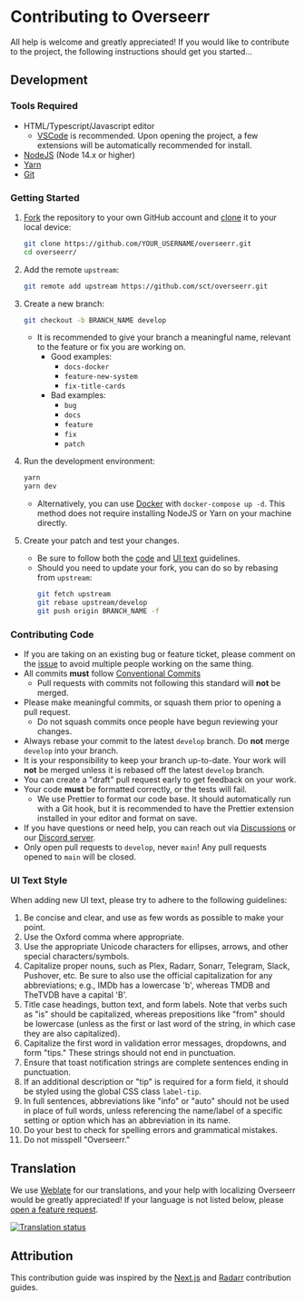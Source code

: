 # Contributing to Overseerr

All help is welcome and greatly appreciated! If you would like to contribute to the project, the following instructions should get you started...

## Development

### Tools Required

- HTML/Typescript/Javascript editor
  - [VSCode](https://code.visualstudio.com/) is recommended. Upon opening the project, a few extensions will be automatically recommended for install.
- [NodeJS](https://nodejs.org/en/download/) (Node 14.x or higher)
- [Yarn](https://yarnpkg.com/)
- [Git](https://git-scm.com/downloads)

### Getting Started

1. [Fork](https://help.github.com/articles/fork-a-repo/) the repository to your own GitHub account and [clone](https://help.github.com/articles/cloning-a-repository/) it to your local device:

   ```bash
   git clone https://github.com/YOUR_USERNAME/overseerr.git
   cd overseerr/
   ```

2. Add the remote `upstream`:

   ```bash
   git remote add upstream https://github.com/sct/overseerr.git
   ```

3. Create a new branch:

   ```bash
   git checkout -b BRANCH_NAME develop
   ```

   - It is recommended to give your branch a meaningful name, relevant to the feature or fix you are working on.
     - Good examples:
       - `docs-docker`
       - `feature-new-system`
       - `fix-title-cards`
     - Bad examples:
       - `bug`
       - `docs`
       - `feature`
       - `fix`
       - `patch`

4. Run the development environment:

   ```bash
   yarn
   yarn dev
   ```

   - Alternatively, you can use [Docker](https://www.docker.com/) with `docker-compose up -d`. This method does not require installing NodeJS or Yarn on your machine directly.

5. Create your patch and test your changes.

   - Be sure to follow both the [code](#contributing-code) and [UI text](#ui-text-style) guidelines.
   - Should you need to update your fork, you can do so by rebasing from `upstream`:
     ```bash
     git fetch upstream
     git rebase upstream/develop
     git push origin BRANCH_NAME -f
     ```

### Contributing Code

- If you are taking on an existing bug or feature ticket, please comment on the [issue](https://github.com/sct/overseerr/issues) to avoid multiple people working on the same thing.
- All commits **must** follow [Conventional Commits](https://www.conventionalcommits.org/en/v1.0.0/)
  - Pull requests with commits not following this standard will **not** be merged.
- Please make meaningful commits, or squash them prior to opening a pull request.
  - Do not squash commits once people have begun reviewing your changes.
- Always rebase your commit to the latest `develop` branch. Do **not** merge `develop` into your branch.
- It is your responsibility to keep your branch up-to-date. Your work will **not** be merged unless it is rebased off the latest `develop` branch.
- You can create a "draft" pull request early to get feedback on your work.
- Your code **must** be formatted correctly, or the tests will fail.
  - We use Prettier to format our code base. It should automatically run with a Git hook, but it is recommended to have the Prettier extension installed in your editor and format on save.
- If you have questions or need help, you can reach out via [Discussions](https://github.com/sct/overseerr/discussions) or our [Discord server](https://discord.gg/overseerr).
- Only open pull requests to `develop`, never `main`! Any pull requests opened to `main` will be closed.

### UI Text Style

When adding new UI text, please try to adhere to the following guidelines:

1. Be concise and clear, and use as few words as possible to make your point.
2. Use the Oxford comma where appropriate.
3. Use the appropriate Unicode characters for ellipses, arrows, and other special characters/symbols.
4. Capitalize proper nouns, such as Plex, Radarr, Sonarr, Telegram, Slack, Pushover, etc. Be sure to also use the official capitalization for any abbreviations; e.g., IMDb has a lowercase 'b', whereas TMDB and TheTVDB have a capital 'B'.
5. Title case headings, button text, and form labels. Note that verbs such as "is" should be capitalized, whereas prepositions like "from" should be lowercase (unless as the first or last word of the string, in which case they are also capitalized).
6. Capitalize the first word in validation error messages, dropdowns, and form "tips." These strings should not end in punctuation.
7. Ensure that toast notification strings are complete sentences ending in punctuation.
8. If an additional description or "tip" is required for a form field, it should be styled using the global CSS class `label-tip`.
9. In full sentences, abbreviations like "info" or "auto" should not be used in place of full words, unless referencing the name/label of a specific setting or option which has an abbreviation in its name.
10. Do your best to check for spelling errors and grammatical mistakes.
11. Do not misspell "Overseerr."

## Translation

We use [Weblate](https://hosted.weblate.org/engage/overseerr/) for our translations, and your help with localizing Overseerr would be greatly appreciated! If your language is not listed below, please [open a feature request](https://github.com/sct/overseerr/issues/new/choose).

<a href="https://hosted.weblate.org/engage/overseerr/"><img src="https://hosted.weblate.org/widgets/overseerr/-/overseerr-frontend/multi-auto.svg" alt="Translation status" /></a>

## Attribution

This contribution guide was inspired by the [Next.js](https://github.com/vercel/next.js) and [Radarr](https://github.com/Radarr/Radarr) contribution guides.
